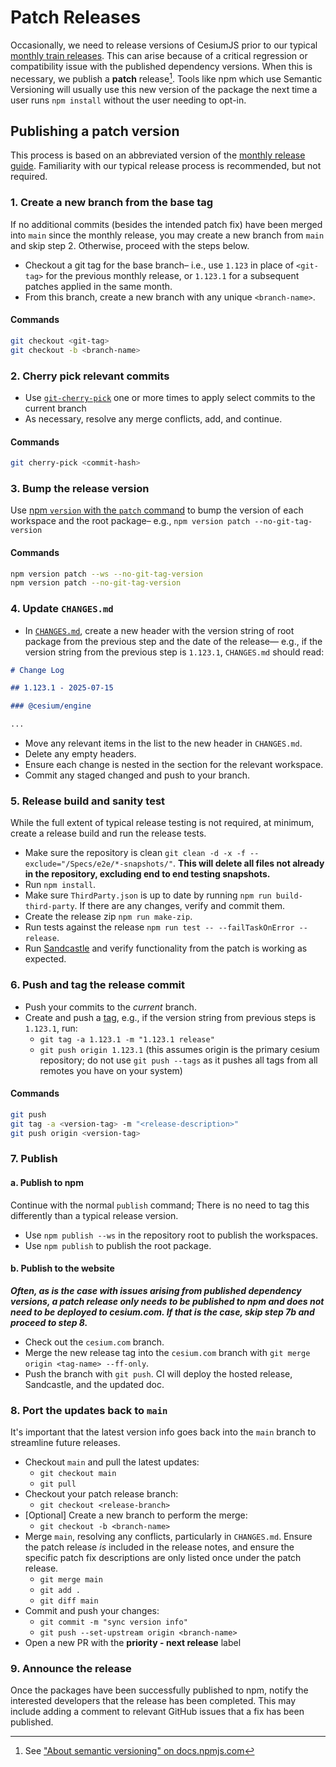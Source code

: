 # Patch Releases

Occasionally, we need to release versions of CesiumJS prior to our typical [monthly train releases](../README.md). This can arise because of a critical regression or compatibility issue with the published dependency versions. When this is necessary, we publish a **patch** release[^1]. Tools like npm which use Semantic Versioning will usually use this new version of the package the next time a user runs `npm install` without the user needing to opt-in.

[^1]: See ["About semantic versioning" on docs.npmjs.com](https://docs.npmjs.com/about-semantic-versioning)

## Publishing a patch version

This process is based on an abbreviated version of the [monthly release guide](../README.md). Familiarity with our typical release process is recommended, but not required.

### 1. Create a new branch from the base tag

If no additional commits (besides the intended patch fix) have been merged into `main` since the monthly release, you may create a new branch from `main` and skip step 2. Otherwise, proceed with the steps below.

- Checkout a git tag for the base branch– i.e., use `1.123` in place of `<git-tag>` for the previous monthly release, or `1.123.1` for a subsequent patches applied in the same month.
- From this branch, create a new branch with any unique `<branch-name>`.

#### Commands

```sh
git checkout <git-tag>
git checkout -b <branch-name>
```

### 2. Cherry pick relevant commits

- Use [`git-cherry-pick`](https://git-scm.com/docs/git-cherry-pick) one or more times to apply select commits to the current branch
- As necessary, resolve any merge conflicts, add, and continue.

#### Commands

```sh
git cherry-pick <commit-hash>
```

### 3. Bump the release version

Use [npm `version` with the `patch` command](https://docs.npmjs.com/cli/v11/commands/npm-version) to bump the version of each workspace and the root package– e.g., `npm version patch --no-git-tag-version`

#### Commands

```sh
npm version patch --ws --no-git-tag-version
npm version patch --no-git-tag-version
```

### 4. Update `CHANGES.md`

- In [`CHANGES.md`](../../../CHANGES.md), create a new header with the version string of root package from the previous step and the date of the release— e.g., if the version string from the previous step is `1.123.1`, `CHANGES.md` should read:

```md
# Change Log

## 1.123.1 - 2025-07-15

### @cesium/engine

...
```

- Move any relevant items in the list to the new header in `CHANGES.md`.
- Delete any empty headers.
- Ensure each change is nested in the section for the relevant workspace.
- Commit any staged changed and push to your branch.

### 5. Release build and sanity test

While the full extent of typical release testing is not required, at minimum, create a release build and run the release tests.

- Make sure the repository is clean `git clean -d -x -f --exclude="/Specs/e2e/*-snapshots/"`. **This will delete all files not already in the repository, excluding end to end testing snapshots.**
- Run `npm install`.
- Make sure `ThirdParty.json` is up to date by running `npm run build-third-party`. If there are any changes, verify and commit them.
- Create the release zip `npm run make-zip`.
- Run tests against the release `npm run test -- --failTaskOnError --release`.
- Run [Sandcastle](http://localhost:8080/Apps/Sandcastle/index.html) and verify functionality from the patch is working as expected.

### 6. Push and tag the release commit

- Push your commits to the _current_ branch.
- Create and push a [tag](https://git-scm.com/book/en/v2/Git-Basics-Tagging), e.g., if the version string from previous steps is `1.123.1`, run:
  - `git tag -a 1.123.1 -m "1.123.1 release"`
  - `git push origin 1.123.1` (this assumes origin is the primary cesium repository; do not use `git push --tags` as it pushes all tags from all remotes you have on your system)

#### Commands

```sh
git push
git tag -a <version-tag> -m "<release-description>"
git push origin <version-tag>
```

### 7. Publish

#### a. Publish to npm

Continue with the normal `publish` command; There is no need to tag this differently than a typical release version.

- Use `npm publish --ws` in the repository root to publish the workspaces.
- Use `npm publish` to publish the root package.

#### b. Publish to the website

**_Often, as is the case with issues arising from published dependency versions, a patch release only needs to be published to npm and does not need to be deployed to cesium.com. If that is the case, skip step 7b and proceed to step 8._**

- Check out the `cesium.com` branch.
- Merge the new release tag into the `cesium.com` branch with `git merge origin <tag-name> --ff-only`.
- Push the branch with `git push`. CI will deploy the hosted release, Sandcastle, and the updated doc.

### 8. Port the updates back to `main`

It's important that the latest version info goes back into the `main` branch to streamline future releases.

- Checkout `main` and pull the latest updates:
  - `git checkout main`
  - `git pull`
- Checkout your patch release branch:
  - `git checkout <release-branch>`
- [Optional] Create a new branch to perform the merge:
  - `git checkout -b <branch-name>`
- Merge `main`, resolving any conflicts, particularly in `CHANGES.md`. Ensure the patch release _is_ included in the release notes, and ensure the specific patch fix descriptions are only listed once under the patch release.
  - `git merge main`
  - `git add .`
  - `git diff main`
- Commit and push your changes:
  - `git commit -m "sync version info"`
  - `git push --set-upstream origin <branch-name>`
- Open a new PR with the **priority - next release** label

### 9. Announce the release

Once the packages have been successfully published to npm, notify the interested developers that the release has been completed. This may include adding a comment to relevant GitHub issues that a fix has been published.
